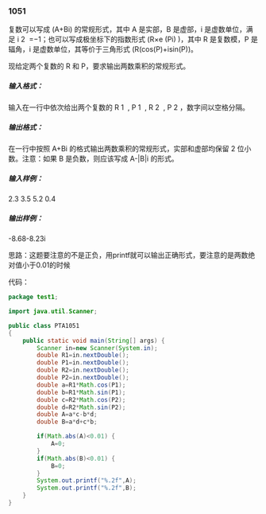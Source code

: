 ### 1051
复数可以写成 (A+Bi) 的常规形式，其中 A 是实部，B 是虚部，i 是虚数单位，满足 i
​2
​​ =−1；也可以写成极坐标下的指数形式 (R×e
​(Pi)
​​ )，其中 R 是复数模，P 是辐角，i 是虚数单位，其等价于三角形式 (R(cos(P)+isin(P))。  

现给定两个复数的 R 和 P，要求输出两数乘积的常规形式。  

#####  输入格式：  
输入在一行中依次给出两个复数的 R
​1
​​ , P
​1
​​ , R
​2
​​ , P
​2
​​ ，数字间以空格分隔。  

#####  输出格式：  
在一行中按照 A+Bi 的格式输出两数乘积的常规形式，实部和虚部均保留 2 位小数。注意：如果 B 是负数，则应该写成 A-|B|i 的形式。  

#####  输入样例：  
2.3 3.5 5.2 0.4  
#####  输出样例：  
-8.68-8.23i  

思路：这题要注意的不是正负，用printf就可以输出正确形式，要注意的是两数绝对值小于0.01的时候

代码：  
```java
package test1;

import java.util.Scanner;

public class PTA1051
{
    public static void main(String[] args) {
        Scanner in=new Scanner(System.in);
        double R1=in.nextDouble();
        double P1=in.nextDouble();
        double R2=in.nextDouble();
        double P2=in.nextDouble();
        double a=R1*Math.cos(P1);
        double b=R1*Math.sin(P1);
        double c=R2*Math.cos(P2);
        double d=R2*Math.sin(P2);
        double A=a*c-b*d;
        double B=a*d+c*b;

        if(Math.abs(A)<0.01) {
            A=0;
        }
        if(Math.abs(B)<0.01) {
            B=0;
        }
        System.out.printf("%.2f",A);
        System.out.printf("%.2f",B);
    }
}
```
